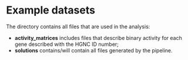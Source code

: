 # Example datasets 

The directory contains all files that are used in the analysis:
* **activity_matrices** includes files that describe binary activity for each gene described with the HGNC ID number;
* **solutions** contains/will contain all files generated by the pipeline.
